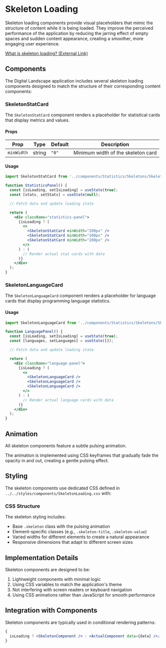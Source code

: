 # Skeleton Loading

Skeleton loading components provide visual placeholders that mimic the structure of content while it is being loaded. They improve the perceived performance of the application by reducing the jarring effect of empty spaces and sudden content appearance, creating a smoother, more engaging user experience.

[What is skeleton loading? (External Link)](https://medium.com/design-bootcamp/how-ui-skeleton-loaders-improve-user-experience-real-world-examples-7279c7a2f858#:~:text=A%20skeleton%20loader%20is%20a,or%20buttons%20will%20eventually%20appear.)

## Components

The Digital Landscape application includes several skeleton loading components designed to match the structure of their corresponding content components:

### SkeletonStatCard

The `SkeletonStatCard` component renders a placeholder for statistical cards that display metrics and values.

#### Props

| Prop       | Type   | Default | Description                        |
| ---------- | ------ | ------- | ---------------------------------- |
| `minWidth` | string | `"0"`   | Minimum width of the skeleton card |

#### Usage

```jsx
import SkeletonStatCard from '../components/Statistics/Skeletons/SkeletonStatCard';

function StatisticsPanel() {
  const [isLoading, setIsLoading] = useState(true);
  const [stats, setStats] = useState(null);

  // Fetch data and update loading state

  return (
    <div className="statistics-panel">
      {isLoading ? (
        <>
          <SkeletonStatCard minWidth="200px" />
          <SkeletonStatCard minWidth="200px" />
          <SkeletonStatCard minWidth="200px" />
        </>
      ) : (
        // Render actual stat cards with data
      )}
    </div>
  );
}
```

### SkeletonLanguageCard

The `SkeletonLanguageCard` component renders a placeholder for language cards that display programming language statistics.

#### Usage

```jsx
import SkeletonLanguageCard from '../components/Statistics/Skeletons/SkeletonLanguageCard';

function LanguagePanel() {
  const [isLoading, setIsLoading] = useState(true);
  const [languages, setLanguages] = useState([]);

  // Fetch data and update loading state

  return (
    <div className="language-panel">
      {isLoading ? (
        <>
          <SkeletonLanguageCard />
          <SkeletonLanguageCard />
          <SkeletonLanguageCard />
        </>
      ) : (
        // Render actual language cards with data
      )}
    </div>
  );
}
```

## Animation

All skeleton components feature a subtle pulsing animation.

The animation is implemented using CSS keyframes that gradually fade the opacity in and out, creating a gentle pulsing effect.

## Styling

The skeleton components use dedicated CSS defined in `../../styles/components/SkeletonLoading.css` with:

### CSS Structure

The skeleton styling includes:

- Base `.skeleton` class with the pulsing animation
- Element-specific classes (e.g., `.skeleton-title`, `.skeleton-value`)
- Varied widths for different elements to create a natural appearance
- Responsive dimensions that adapt to different screen sizes

## Implementation Details

Skeleton components are designed to be:

1. Lightweight components with minimal logic
2. Using CSS variables to match the application's theme
3. Not interfering with screen readers or keyboard navigation
4. Using CSS animations rather than JavaScript for smooth performance

## Integration with Components

Skeleton components are typically used in conditional rendering patterns:

```jsx
{
  isLoading ? <SkeletonComponent /> : <ActualComponent data={data} />;
}
```
